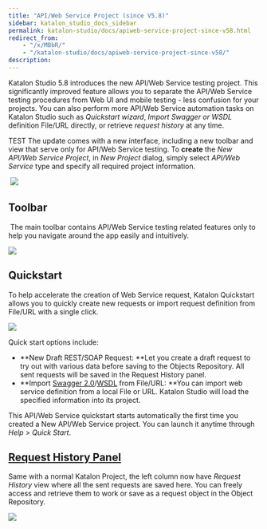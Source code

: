 ```yaml
---
title: "API/Web Service Project (since V5.8)"
sidebar: katalon_studio_docs_sidebar
permalink: katalon-studio/docs/apiweb-service-project-since-v58.html
redirect_from:
    - "/x/MBbR/"
    - "/katalon-studio/docs/apiweb-service-project-since-v58/"
description:
---
```

Katalon Studio 5.8 introduces the new API/Web Service testing project. This significantly improved feature allows you to separate the API/Web Service testing procedures from Web UI and mobile testing - less confusion for your projects. You can also perform more API/Web Service automation tasks on Katalon Studio such as _Quickstart wizard_, _Import Swagger or WSDL_ definition File/URL directly, or retrieve _request history_ at any time. 

TEST The update comes with a new interface, including a new toolbar and view that serve only for API/Web Service testing. To **create** the _New API/Web Service Project_, in _New Project_ dialog, simply select _API/Web Service_ type and specify all required project information. 

 ![](../../images/katalon-studio/docs/apiweb-service-project-since-v58/Screen-Shot-2018-10-08-at-4.37.12-PM.png)

Toolbar
-------

 The main toolbar contains API/Web Service testing related features only to help you navigate around the app easily and intuitively. 

![](../../images/katalon-studio/docs/apiweb-service-project-since-v58/Screen-Shot-2018-10-09-at-4.39.57-PM.png)

Quickstart
----------

To help accelerate the creation of Web Service request, Katalon Quickstart allows you to quickly create new requests or import request definition from File/URL with a single click.  

![](../../images/katalon-studio/docs/apiweb-service-project-since-v58/Screen-Shot-2018-10-09-at-4.41.24-PM.png)

Quick start options include:

*   **New Draft REST/SOAP Request: **Let you create a draft request to try out with various data before saving to the Objects Repository. All sent requests will be saved in the Request History panel. 
*   **Import [Swagger 2.0](https://docs.katalon.com/katalon-studio/docs/import-rest-requests-from-swagger-20.html)/[WSDL](https://docs.katalon.com/katalon-studio/docs/import-soap-requests-from-wsdl.html) from File/URL: **You can import web service definition from a local File or URL. Katalon Studio will load the specified information into its project. 

This API/Web Service quickstart starts automatically the first time you created a New API/Web Service project. You can launch it anytime through _Help_ \> _Quick Start_. 

[Request History Panel](https://docs.katalon.com/katalon-studio/docs/request-history.html)
---------------------

Same with a normal Katalon Project, the left column now have _Request History_ view where all the sent requests are saved here. You can freely access and retrieve them to work or save as a request object in the Object Repository. 

![](../../images/katalon-studio/docs/apiweb-service-project-since-v58/New-API.png)